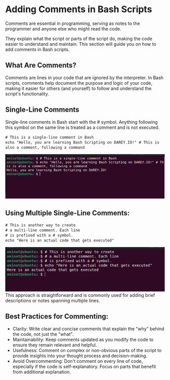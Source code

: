 # Adding Comments in Bash Scripts #
Comments are essential in programming, serving as notes to the programmer and anyone else who might read the code.

They explain what the script or parts of the script do, making the code easier to understand and maintain. 
This section will guide you on how to add comments in Bash scripts.

## What Are Comments? ##
Comments are lines in your code that are ignored by the interpreter. In Bash scripts, comments help document the purpose and logic of your code, making it easier for others (and yourself) to follow and understand the script's functionality.
## Single-Line Comments ##
Single-line comments in Bash start with the # symbol. Anything following this symbol on the same line is treated as a comment and is not executed.
```
# This is a single-line comment in Bash
echo "Hello, you are learning Bash Scripting on DAREY.IO!" # This is also a comment, following a command
```
![single-line-comment](./img/1.single-line-comment.png)
## Using Multiple Single-Line Comments: ##
```
# This is another way to create
# a multi-line comment. Each line
# is prefixed with a # symbol.
echo "Here is an actual code that gets executed"
```
![multiple-single-line-comment](./img/2.multiple-single-line-comment.png)
This approach is straightforward and is commonly used for adding brief descriptions or notes spanning multiple lines. 
## Best Practices for Commenting: ##
* Clarity: Write clear and concise comments that explain the "why" behind the code, not just the "what". 
* Maintainability: Keep comments updated as you modify the code to ensure they remain relevant and helpful. 
* Usefulness: Comment on complex or non-obvious parts of the script to provide insights into your thought process and decision-making. 
* Avoid Overcommenting: Don't comment on every line of code, especially if the code is self-explanatory. Focus on parts that benefit from additional explanation.
